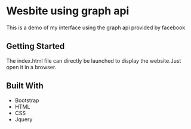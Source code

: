 # Wesbite using graph api
This is a demo of my interface using the graph api provided by facebook

## Getting Started

The index.html file can directly be launched to display the website.Just open it in a browser.

## Built With

* Bootstrap
* HTML
* CSS
* Jquery
 
